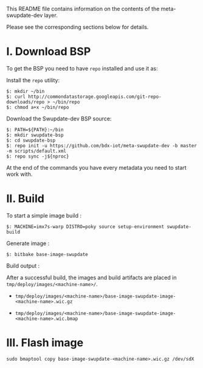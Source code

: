 This README file contains information on the contents of the meta-swupdate-dev layer.

Please see the corresponding sections below for details.

I. Download BSP
============
To get the BSP you need to have `repo` installed and use it as:

Install the `repo` utility:

```
$: mkdir ~/bin
$: curl http://commondatastorage.googleapis.com/git-repo-downloads/repo > ~/bin/repo
$: chmod a+x ~/bin/repo
```
Download the Swupdate-dev BSP source:

```
$: PATH=${PATH}:~/bin
$: mkdir swupdate-bsp
$: cd swupdate-bsp
$: repo init -u https://github.com/bdx-iot/meta-swupdate-dev -b master -m scripts/default.xml
$: repo sync -j${nproc}
```
At the end of the commands you have every metadata you need to start work with.

II. Build
=======

To start a simple image build :

```
$: MACHINE=imx7s-warp DISTRO=poky source setup-environment swupdate-build
```

Generate image :

```
$: bitbake base-image-swupdate
```

Build output :

After a successful build, the images and build artifacts are placed in `tmp/deploy/images/<machine-name>/`.

* `tmp/deploy/images/<machine-name>/base-image-swupdate-image-<machine-name>.wic.gz`

* `tmp/deploy/images/<machine-name>/base-image-swupdate-image-<machine-name>.wic.bmap`

III. Flash image
========
```
sudo bmaptool copy base-image-swupdate-<machine-name>.wic.gz /dev/sdX
```